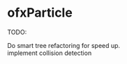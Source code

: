 ofxParticle
===========



TODO:
<br/>

Do smart tree refactoring for speed up. 
<br/> 
implement collision detection
